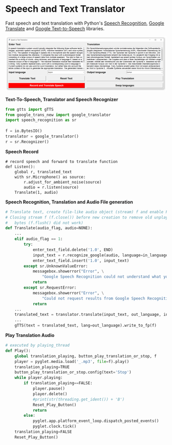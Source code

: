 # Speech and Text Translator

Fast speech and text translation with Python's [Speech Recognition](https://pypi.org/project/SpeechRecognition/), [Google Translate](https://pypi.org/project/googletrans/) and [Google Text-to-Speech](https://pypi.org/project/gTTS/) libraries.

<img src="speech-and-text-translator.PNG">

**Text-To-Speech, Translator and Speech Recognizer**
```Python
from gtts import gTTS
from google_trans_new import google_translator
import speech_recognition as sr

f = io.BytesIO()
translator = google_translator()
r = sr.Recognizer()
```

**Speech Record**
```Python3
# record speech and forward to translate function    
def Listen():
    global r, translated_text
    with sr.Microphone() as source:
        r.adjust_for_ambient_noise(source)
        audio = r.listen(source)
    Translate(1, audio)
```

**Speech Recognition, Translation and Audio File generation**
```Python
# Translate text, create file-like audio object (stream) f and enable Play Button. 
# Closing stream f (f.close()) before new creation to remove old unplayed stream 
#   bytes (f.flush() did not work)
def Translate(audio_flag, audio=NONE):
    ...
    elif audio_flag == 1:
        try:
            enter_text_field.delete('1.0', END)
            input_text = r.recognize_google(audio, language=in_language)
            enter_text_field.insert('1.0', input_text)
        except sr.UnknownValueError:
            messagebox.showerror("Error", \
                "Google Speech Recognition could not understand what you said. Try again.")
            return
        except sr.RequestError:
            messagebox.showerror("Error", \
                "Could not request results from Google Speech Recognition service. Check internet connection.")
            return
    ...
    translated_text = translator.translate(input_text, out_language, in_language)
    ...
    gTTS(text = translated_text, lang=out_language).write_to_fp(f)
```

**Play Translation Audio**
```Python
# executed by playing_thread
def Play():
    global translation_playing, button_play_translation_or_stop, f
    player = pyglet.media.load('_.mp3', file=f).play()
    translation_playing=TRUE
    button_play_translation_or_stop.config(text='Stop')
    while player.playing:
        if translation_playing==FALSE:
            player.pause()
            player.delete()
            #print(str(threading.get_ident()) + 'B')
            Reset_Play_Button()
            return
        else:
            pyglet.app.platform_event_loop.dispatch_posted_events()
            pyglet.clock.tick()
    translation_playing=FALSE
    Reset_Play_Button()
```
